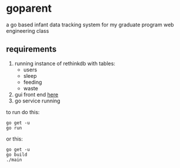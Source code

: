 # goparent
a go based infant data tracking system for my graduate program web engineering class


## requirements

1. running instance of rethinkdb with tables:
    - users
    - sleep
    - feeding
    - waste
2. gui front end [here](https://github.com/sasimpson/goparentgui)
3. go service running

to run do this:

    go get -u 
    go run 

or this:  

    go get -u 
    go build
    ./main

